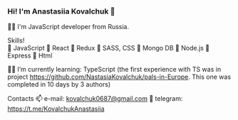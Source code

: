 ### Hi! I'm Anastasiia Kovalchuk 👋

👩‍💻 I'm JavaScript developer from Russia.

Skills!                                                                                
🔹 JavaScript
🔸 React
🔹 Redux
🔸 SASS, CSS
🔹 Mongo DB
🔸 Node.js
🔹 Express
🔸 Html

👩‍💻 I’m currently learning:
TypeScript (the first experience with TS was in project https://github.com/NastasiaKovalchuk/pals-in-Europe. This one was completed in 10 days by 3 authors)


Contacts
📫 e-mail: kovalchuk0687@gmail.com
🔗 telegram: https://t.me/KovalchukAnastasiia


<!--
**NastasiaKovalchuk/NastasiaKovalchuk** is a ✨ _special_ ✨ repository because its `README.md` (this file) appears on your GitHub profile.

Here are some ideas to get you started:

- 🔭 I’m currently working on ...
- 🌱 I’m currently learning ...
- 👯 I’m looking to collaborate on ...
- 🤔 I’m looking for help with ...
- 💬 Ask me about ...
- 📫 How to reach me: ...
- 😄 Pronouns: ...
- ⚡ Fun fact: ...
-->
